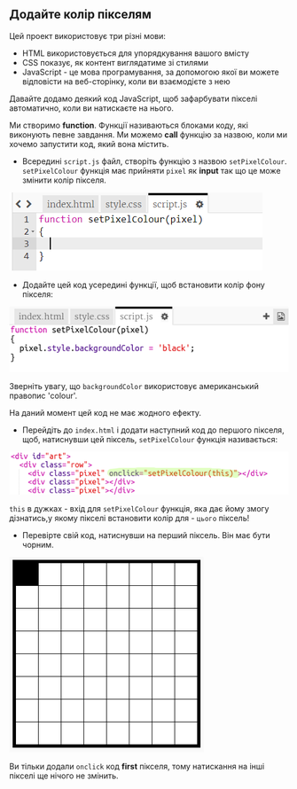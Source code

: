 ## Додайте колір пікселям

Цей проект використовує три різні мови:

+ HTML використовується для упорядкування вашого вмісту
+ CSS показує, як контент виглядатиме зі стилями
+ JavaScript - це мова програмування, за допомогою якої ви можете відповісти на веб-сторінку, коли ви взаємодієте з нею

Давайте додамо деякий код JavaScript, щоб зафарбувати пікселі автоматично, коли ви натискаєте на нього.

Ми створимо **function**. Функції називаються блоками коду, які виконують певне завдання. Ми можемо **call** функцію за назвою, коли ми хочемо запустити код, який вона містить.

+ Всередині `script.js` файл, створіть функцію з назвою `setPixelColour`. `setPixelColour` функція має прийняти `pixel` як **input** так що це може змінити колір пікселя.

![Визначити функцію](images/create-function.png)

+ Додайте цей код усередині функції, щоб встановити колір фону пікселя:

![знімок екрану](images/pixel-art-set-pixel-colour.png)

Зверніть увагу, що `backgroundColor` використовує американський правопис 'colour'.

На даний момент цей код не має жодного ефекту.

+ Перейдіть до `index.html` і додати наступний код до першого пікселя, щоб, натиснувши цей піксель, `setPixelColour` функція називається:

![знімок екрану](images/pixel-art-onclick.png)

`this` в дужках - вхід для `setPixelColour` функція, яка дає йому змогу дізнатись,у якому пікселі встановити колір для - `цього` піксель!

+ Перевірте свій код, натиснувши на перший піксель. Він має бути чорним.

![знімок екрану](images/pixel-art-black.png)

Ви тільки додали `onclick` код **first** пікселя, тому натискання на інші пікселі ще нічого не змінить.